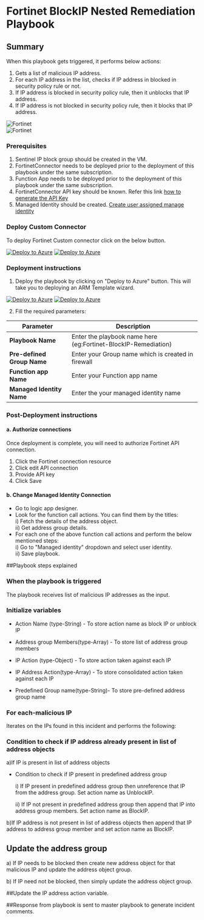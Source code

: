# Fortinet BlockIP Nested Remediation Playbook

 ## Summary
When this playbook gets triggered, it performs below actions:

1. Gets a list of malicious IP address.
2. For each IP address in the list, checks if IP address in blocked in security policy rule or not.
3. If IP address is blocked in security policy rule, then it unblocks that IP address.
4. If IP address is not blocked in security policy rule, then it blocks that IP address.

![Fortinet](./Images/PlaybookdesignerLight.png)<br>
![Fortinet](./Images/PlaybookdesignerDark.png)<br>

### Prerequisites 
1. Sentinel IP block group should be created in the VM.
2. FortinetConnector needs to be deployed prior to the deployment of this playbook under the same subscription. 
3. Function App needs to be deployed prior to the deployment of this playbook under the same subscription. 
4. FortinetConnector API key should be known. Refer this link [how to generate the API Key](https://www.insoftservices.uk/fortigate-rest-api-token-authentication) 
5. Managed Identity should be created. [Create user assigned manage identity](/azure/active-directory/managed-identities-azure-resources/how-to-manage-ua-identity-portal)

### Deploy Custom Connector

To deploy Fortinet Custom connector click on the below button.

[![Deploy to Azure](https://aka.ms/deploytoazurebutton)](https://portal.azure.com/#create/Microsoft.Template/uri/https%3A%2F%2Fraw.githubusercontent.com%2FAzure%2FAzure-Sentinel%2Fmaster%2FPlaybooks%2FFortinet-FortiGate%2FCustomConnector%2Fazuredeploy.json) [![Deploy to Azure](https://aka.ms/deploytoazuregovbutton)](https://portal.azure.com/#create/Microsoft.Template/uri/https%3A%2F%2Fraw.githubusercontent.com%2FAzure%2FAzure-Sentinel%2Fmaster%2FPlaybooks%2FFortinet-FortiGate%2FCustomConnector%2Fazuredeploy.json) 



### Deployment instructions 
1. Deploy the playbook by clicking on "Deploy to Azure" button. This will take you to deploying an ARM Template wizard.

[![Deploy to Azure](https://aka.ms/deploytoazurebutton)](https://portal.azure.com/#create/Microsoft.Template/uri/https%3A%2F%2Fraw.githubusercontent.com%2FAzure%2FAzure-Sentinel%2Ftree%2Fmaster%2FMasterPlaybooks%2FRemediation-IP%2FFortinet-BlockIP-Nested-Remediation%2Fazuredeploy.json) [![Deploy to Azure](https://aka.ms/deploytoazuregovbutton)](https://portal.azure.com/#create/Microsoft.Template/uri/https%3A%2F%2Fraw.githubusercontent.com%2FAzure%2FAzure-Sentinel%2Ftree%2Fmaster%2FMasterPlaybooks%2FRemediation-IP%2FFortinet-BlockIP-Nested-Remediation%2Fazuredeploy.json)


2. Fill the required parameters:

|Parameter|Description|
|-------------|--------------|
|**Playbook Name**| Enter the playbook name here (eg:Fortinet-BlockIP-Remediation)|
|**Pre-defined Group Name**| Enter your Group name which is created in firewall|
|**Function app Name** |Enter your Function app name |
|**Managed Identity Name**| Enter the your managed identity name |

### Post-Deployment instructions
#### a. Authorize connections
Once deployment is complete, you will need to authorize Fortinet API connection.
1.	Click the Fortinet connection resource
2.	Click edit API connection
3.	Provide API key
4.	Click Save

#### b. Change Managed Identity Connection
* Go to logic app designer.
* Look for the function call actions. You can find them by the titles:<br>
  i) Fetch the details of the address object.<br>
  ii) Get address group details.<br>
* For each one of the above function call actions and perform the below mentioned steps:<br>
  i) Go to "Managed identity" dropdown and select user identity.<br>
  ii) Save playbook.

##Playbook steps explained

### When the playbook is triggered

The playbook receives list of malicious IP addresses as the input.

### Initialize variables 

-  Action Name (type-String) - To store action name as block IP or unblock IP
   
-  Address group Members(type-Array) - To store list of address group members

-  IP Action (type-Object) - To store action taken against each IP
   
-  IP Address Action(type-Array) - To store consolidated action taken against each IP

-  Predefined Group name(type-String)- To store pre-defined address group name

### For each-malicious IP
Iterates on the IPs found in this incident and performs the following:

### Condition to check if IP address already present in list of address objects

a)If IP is present in list of address objects

   * Condition to check if IP present in predefined address group

        i) If IP present in predefined address group then unreference that IP from the address group. Set action name as UnblockIP.

        ii) If IP not present in predefined address group then append that IP into address group members. Set action name as BlockIP.

b)If IP address is not present in list of address objects then append that IP address to address group member and set action name as BlockIP.  

## Update the address group 

a) If IP needs to be blocked then create new address object for that malicious IP and update the address object group.

b) If IP need not be blocked, then simply update the address object group.

##Update the IP address action variable.


##Response from playbook is sent to master playbook to generate incident comments.

